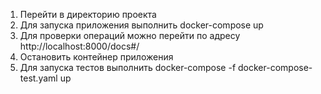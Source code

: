 1. Перейти в директорию проекта
2. Для запуска приложения выполнить docker-compose up
3. Для проверки операций можно перейти по адресу http://localhost:8000/docs#/ 
4. Остановить контейнер приложения
5. Для запуска тестов выполнить docker-compose -f docker-compose-test.yaml up
